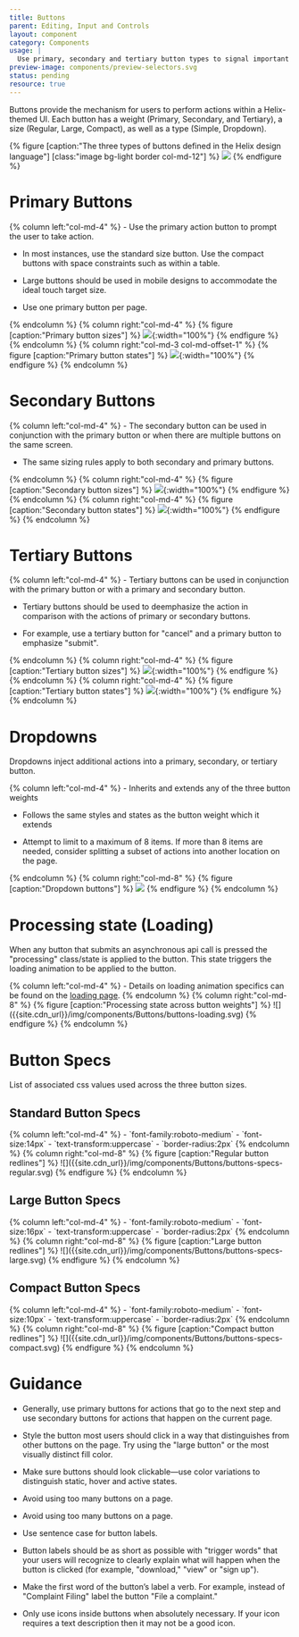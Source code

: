 ```yaml
---
title: Buttons
parent: Editing, Input and Controls
layout: component
category: Components
usage: |
  Use primary, secondary and tertiary button types to signal important actions.
preview-image: components/preview-selectors.svg
status: pending
resource: true
---
```


Buttons provide the mechanism for users to perform actions within a
Helix-themed UI. Each button has a weight (Primary, Secondary, and Tertiary),
a size (Regular, Large, Compact), as well as a type (Simple, Dropdown).

{% figure [caption:"The three types of buttons defined in the Helix design language"] [class:"image bg-light border col-md-12"] %}
![]({{site.cdn_url}}/img/components/Buttons/buttons-types.svg)
{% endfigure %}

# Primary Buttons

<div class="row">
{% column left:"col-md-4" %}
-   Use the primary action button to prompt the user to take action.

-   In most instances, use the standard size button. Use the compact buttons
    with space constraints such as within a table.

-   Large buttons should be used in mobile designs to accommodate the ideal
    touch target size.

-   Use one primary button per page.

{% endcolumn %}
{% column right:"col-md-4" %}
{% figure [caption:"Primary button sizes"] %}
![]({{site.cdn_url}}/img/components/Buttons/buttons-primary-sizes.svg){:width="100%"}
{% endfigure %}
{% endcolumn %}
{% column right:"col-md-3 col-md-offset-1" %}
{% figure [caption:"Primary button states"] %}
![]({{site.cdn_url}}/img/components/Buttons/buttons-primary-actions.svg){:width="100%"}
{% endfigure %}
{% endcolumn %}
</div>

# Secondary Buttons

<div class="row">
{% column left:"col-md-4" %}
-   The secondary button can be used in conjunction with the primary button or
    when there are multiple buttons on the same screen.

-   The same sizing rules apply to both secondary and primary buttons.

{% endcolumn %}
{% column right:"col-md-4" %}
{% figure [caption:"Secondary button sizes"] %}
![]({{site.cdn_url}}/img/components/Buttons/buttons-secondary-sizes.svg){:width="100%"}
{% endfigure %}
{% endcolumn %}
{% column right:"col-md-4" %}
{% figure [caption:"Secondary button states"] %}
![]({{site.cdn_url}}/img/components/Buttons/buttons-secondary-actions.svg){:width="100%"}
{% endfigure %}
{% endcolumn %}
</div>

# Tertiary Buttons

<div class="row">
{% column left:"col-md-4" %}
-   Tertiary buttons can be used in conjunction with the primary button or with
    a primary and secondary button.

-   Tertiary buttons should be used to deemphasize the action in comparison
    with the actions of primary or secondary buttons.

-   For example, use a tertiary button for "cancel" and a primary button to
    emphasize "submit".

{% endcolumn %}
{% column right:"col-md-4" %}
{% figure [caption:"Tertiary button sizes"] %}
![]({{site.cdn_url}}/img/components/Buttons/buttons-tertiary-sizes.svg){:width="100%"}
{% endfigure %}
{% endcolumn %}
{% column right:"col-md-4" %}
{% figure [caption:"Tertiary button states"] %}
![]({{site.cdn_url}}/img/components/Buttons/buttons-tertiary-actions.svg){:width="100%"}
{% endfigure %}
{% endcolumn %}
</div>

# Dropdowns

Dropdowns inject additional actions into a primary, secondary, or tertiary
button.

<div class="row">
{% column left:"col-md-4" %}
-   Inherits and extends any of the three button weights

-   Follows the same styles and states as the button weight which it extends

-   Attempt to limit to a maximum of 8 items. If more than 8 items are needed,
    consider splitting a subset of actions into another location on the page.

{% endcolumn %}
{% column right:"col-md-8" %}
{% figure [caption:"Dropdown buttons"] %}
![]({{site.cdn_url}}/img/components/Buttons/buttons-dropdowns-actions.svg)
{% endfigure %}
{% endcolumn %}
</div>

# Processing state (Loading)
When any button that submits an asynchronous api call is pressed the
"processing" class/state is applied to the button. This state triggers the
loading animation to be applied to the button.

<div class="row">
{% column left:"col-md-4" %}
- Details on loading animation specifics can be found on the <a href="{{site.baseurl}}/components/loading.html">loading page</a>.
{% endcolumn %}
{% column right:"col-md-8" %}
{% figure [caption:"Processing state across button weights"] %}
![]({{site.cdn_url}}/img/components/Buttons/buttons-loading.svg)
{% endfigure %}
{% endcolumn %}
</div>

# Button Specs

List of associated css values used across the three button sizes.

## Standard Button Specs

<div class="row">
{% column left:"col-md-4" %}
- `font-family:roboto-medium`
- `font-size:14px`
- `text-transform:uppercase`
- `border-radius:2px`
{% endcolumn %}
{% column right:"col-md-8" %}
{% figure [caption:"Regular button redlines"] %}
![]({{site.cdn_url}}/img/components/Buttons/buttons-specs-regular.svg)
{% endfigure %}
{% endcolumn %}
</div>

## Large Button Specs

<div class="row">
{% column left:"col-md-4" %}
- `font-family:roboto-medium`
- `font-size:16px`
- `text-transform:uppercase`
- `border-radius:2px`
{% endcolumn %}
{% column right:"col-md-8" %}
{% figure [caption:"Large button redlines"] %}
![]({{site.cdn_url}}/img/components/Buttons/buttons-specs-large.svg)
{% endfigure %}
{% endcolumn %}
</div>

## Compact Button Specs

<div class="row">
{% column left:"col-md-4" %}
- `font-family:roboto-medium`
- `font-size:10px`
- `text-transform:uppercase`
- `border-radius:2px`
{% endcolumn %}
{% column right:"col-md-8" %}
{% figure [caption:"Compact button redlines"] %}
![]({{site.cdn_url}}/img/components/Buttons/buttons-specs-compact.svg)
{% endfigure %}
{% endcolumn %}
</div>

# Guidance

-   Generally, use primary buttons for actions that go to the next step and use
    secondary buttons for actions that happen on the current page.

-   Style the button most users should click in a way that distinguishes from
    other buttons on the page. Try using the "large button" or the most
    visually distinct fill color.

-   Make sure buttons should look clickable—use color variations to distinguish
    static, hover and active states.

-   Avoid using too many buttons on a page.

-   Avoid using too many buttons on a page.

-   Use sentence case for button labels.

-   Button labels should be as short as possible with "trigger words" that your
    users will recognize to clearly explain what will happen when the button is
    clicked (for example, "download," "view" or "sign up").

-   Make the first word of the button’s label a verb. For example, instead of
    "Complaint Filing" label the button "File a complaint."

-   Only use icons inside buttons when absolutely necessary. If your icon
    requires a text description then it may not be a good icon.
